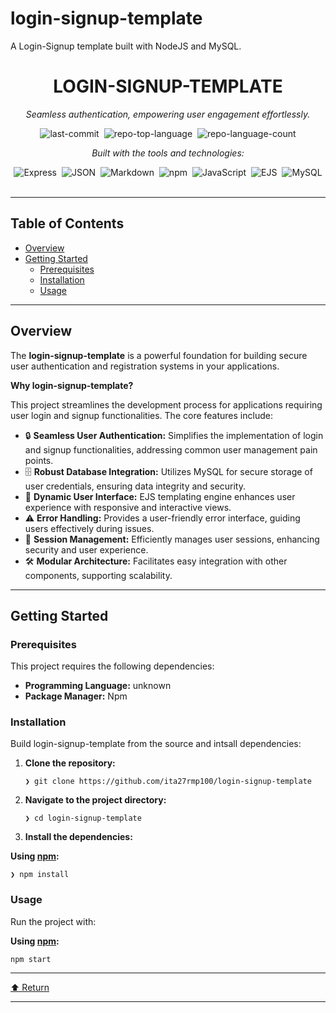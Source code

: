 # login-signup-template
A Login-Signup template built with NodeJS and MySQL.
<div id="top" class="">

<div align="center" class="text-center">
<h1>LOGIN-SIGNUP-TEMPLATE</h1>
<p><em>Seamless authentication, empowering user engagement effortlessly.</em></p>

<img alt="last-commit" src="https://img.shields.io/github/last-commit/ita27rmp100/login-signup-template?style=flat&amp;logo=git&amp;logoColor=white&amp;color=0080ff" class="inline-block mx-1" style="margin: 0px 2px;">
<img alt="repo-top-language" src="https://img.shields.io/github/languages/top/ita27rmp100/login-signup-template?style=flat&amp;color=0080ff" class="inline-block mx-1" style="margin: 0px 2px;">
<img alt="repo-language-count" src="https://img.shields.io/github/languages/count/ita27rmp100/login-signup-template?style=flat&amp;color=0080ff" class="inline-block mx-1" style="margin: 0px 2px;">
<p><em>Built with the tools and technologies:</em></p>
<img alt="Express" src="https://img.shields.io/badge/Express-000000.svg?style=flat&amp;logo=Express&amp;logoColor=white" class="inline-block mx-1" style="margin: 0px 2px;">
<img alt="JSON" src="https://img.shields.io/badge/JSON-000000.svg?style=flat&amp;logo=JSON&amp;logoColor=white" class="inline-block mx-1" style="margin: 0px 2px;">
<img alt="Markdown" src="https://img.shields.io/badge/Markdown-000000.svg?style=flat&amp;logo=Markdown&amp;logoColor=white" class="inline-block mx-1" style="margin: 0px 2px;">
<img alt="npm" src="https://img.shields.io/badge/npm-CB3837.svg?style=flat&amp;logo=npm&amp;logoColor=white" class="inline-block mx-1" style="margin: 0px 2px;">
<img alt="JavaScript" src="https://img.shields.io/badge/JavaScript-F7DF1E.svg?style=flat&amp;logo=JavaScript&amp;logoColor=black" class="inline-block mx-1" style="margin: 0px 2px;">
<img alt="EJS" src="https://img.shields.io/badge/EJS-B4CA65.svg?style=flat&amp;logo=EJS&amp;logoColor=black" class="inline-block mx-1" style="margin: 0px 2px;">
<img alt="MySQL" src="https://img.shields.io/badge/MySQL-4479A1.svg?style=flat&amp;logo=MySQL&amp;logoColor=white" class="inline-block mx-1" style="margin: 0px 2px;">
</div>
<br>
<hr>
<h2>Table of Contents</h2>
<ul class="list-disc pl-4 my-0">
<li class="my-0"><a href="#overview">Overview</a></li>
<li class="my-0"><a href="#getting-started">Getting Started</a>
<ul class="list-disc pl-4 my-0">
<li class="my-0"><a href="#prerequisites">Prerequisites</a></li>
<li class="my-0"><a href="#installation">Installation</a></li>
<li class="my-0"><a href="#usage">Usage</a></li>
</ul>
</li>
</ul>
<hr>
<h2>Overview</h2>
<p>The <strong>login-signup-template</strong> is a powerful foundation for building secure user authentication and registration systems in your applications.</p>
<p><strong>Why login-signup-template?</strong></p>
<p>This project streamlines the development process for applications requiring user login and signup functionalities. The core features include:</p>
<ul class="list-disc pl-4 my-0">
<li class="my-0">🔒 <strong>Seamless User Authentication:</strong> Simplifies the implementation of login and signup functionalities, addressing common user management pain points.</li>
<li class="my-0">🗄️ <strong>Robust Database Integration:</strong> Utilizes MySQL for secure storage of user credentials, ensuring data integrity and security.</li>
<li class="my-0">🎨 <strong>Dynamic User Interface:</strong> EJS templating engine enhances user experience with responsive and interactive views.</li>
<li class="my-0">⚠️ <strong>Error Handling:</strong> Provides a user-friendly error interface, guiding users effectively during issues.</li>
<li class="my-0">🔑 <strong>Session Management:</strong> Efficiently manages user sessions, enhancing security and user experience.</li>
<li class="my-0">🛠️ <strong>Modular Architecture:</strong> Facilitates easy integration with other components, supporting scalability.</li>
</ul>
<hr>
<h2>Getting Started</h2>
<h3>Prerequisites</h3>
<p>This project requires the following dependencies:</p>
<ul class="list-disc pl-4 my-0">
<li class="my-0"><strong>Programming Language:</strong> unknown</li>
<li class="my-0"><strong>Package Manager:</strong> Npm</li>
</ul>
<h3>Installation</h3>
<p>Build login-signup-template from the source and intsall dependencies:</p>
<ol>
<li class="my-0">
<p><strong>Clone the repository:</strong></p>
<pre><code class="language-sh">❯ git clone https://github.com/ita27rmp100/login-signup-template
</code></pre>
</li>
<li class="my-0">
<p><strong>Navigate to the project directory:</strong></p>
<pre><code class="language-sh">❯ cd login-signup-template
</code></pre>
</li>
<li class="my-0">
<p><strong>Install the dependencies:</strong></p>
</li>
</ol>
<p><strong>Using <a href="https://www.npmjs.com/">npm</a>:</strong></p>
<pre><code class="language-sh">❯ npm install
</code></pre>
<h3>Usage</h3>
<p>Run the project with:</p>
<p><strong>Using <a href="https://www.npmjs.com/">npm</a>:</strong></p>
<pre><code class="language-sh">npm start
</code></pre>
<hr>
<div align="left" class=""><a href="#top">⬆ Return</a></div>
<hr></div>
